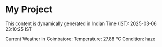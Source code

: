 # My Project

This content is dynamically generated in Indian Time (IST): 2025-03-06 23:10:25 IST


Current Weather in Coimbatore:
Temperature: 27.88 °C
Condition: haze
